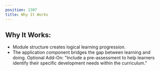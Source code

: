 ```yaml
---
position: 1307
title: Why It Works
---
```


## Why It Works:

- Module structure creates logical learning progression.
- The application component bridges the gap between learning and doing.
Optional Add-On: "Include a pre-assessment to help learners identify their specific development needs within the curriculum."